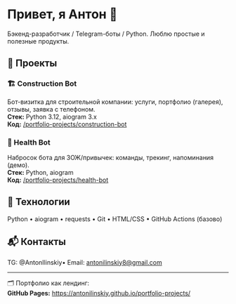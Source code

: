 # Привет, я Антон 👋

Бэкенд-разработчик / Telegram-боты / Python. Люблю простые и полезные продукты.

## 🚀 Проекты

### 🏗 Construction Bot

Бот-визитка для строительной компании: услуги, портфолио (галерея), отзывы, заявка с телефоном.  
**Стек:** Python 3.12, aiogram 3.x  
**Код:** [/portfolio-projects/construction-bot](https://github.com/AntonIlinskiy/portfolio-projects/tree/main/construction-bot)

### 💚 Health Bot

Набросок бота для ЗОЖ/привычек: команды, трекинг, напоминания (демо).  
**Стек:** Python, aiogram  
**Код:** [/portfolio-projects/health-bot](https://github.com/AntonIlinskiy/portfolio-projects/tree/main/health-bot)

## 🧰 Технологии

Python • aiogram • requests • Git • HTML/CSS • GitHub Actions (базово)

## 📬 Контакты

TG: @AntonIlinskiy• Email: antonilinskiy8@gmail.com

---

🗂 Портфолио как лендинг:  
**GitHub Pages:** https://antonilinskiy.github.io/portfolio-projects/

